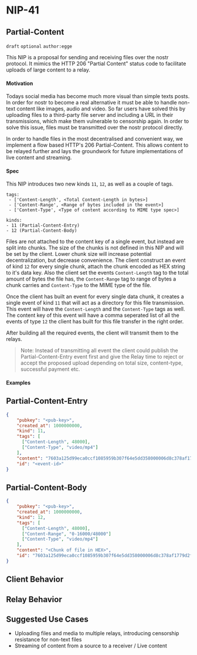 NIP-41
======

Partial-Content
-----------------------------------

`draft` `optional` `author:egge`

This NIP is a proposal for sending and receiving files over the nostr protocol. It mimics the HTTP 206 "Partial Content" status code to facilitate uploads of large content to a relay.

#### Motivation

Todays social media has become much more visual than simple texts posts. In order for nostr to become a real alternative it must be able to handle non-text content like images, audio and video. So far users have solved this by uploading files to a third-party file server and including a URL in their transmissions, which make them vulnerable to censorship again. In order to solve this issue, files must be transmitted over the nostr protocol directly.

In order to handle files in the most decentralised and convenient way, we implement a flow based HTTP's 206 Partial-Content. This allows content to be relayed further and lays the groundwork for future implementations of live content and streaming.

#### Spec

This NIP introduces two new kinds `11`, `12`, as well as a couple of tags.

```
tags:
 - ['Content-Length', <Total Content-Length in bytes>]
 - ['Content-Range', <Range of bytes included in the event>] 
 - ['Content-Type', <Type of content according to MIME type spec>] 

kinds:
- 11 (Partial-Content-Entry)
- 12 (Partial-Content-Body)
```

Files are not attached to the content key of a single event, but instead are split into chunks. The size of the chunks is not defined in this NIP and will be set by the client. Lower chunk size will increase potential decentralization, but decrease convenience.
The client construct an event of kind `12` for every single chunk, attach the chunk encoded as HEX string to it's data key. Also the client set the events `Content-Length` tag to the total amount of bytes the file has, the `Content-Range` tag to range of bytes a chunk carries and `Content-Type` to the MIME type of the file.

Once the client has built an event for every single data chunk, it creates a single event of kind `11` that will act as a directory for this file transmission. This event will have the `Content-Length` and the `Content-Type` tags as well. The content key of this event will have a comma seperated list of all the events of type `12` the client has built for this file transfer in the right order.

After building all the required events, the client will transmit them to the relays.

> Note: Instead of transmitting all event the client could publish the Partial-Content-Entry event first and give the Relay time to reject or accept the proposed upload depending on total size, content-type, successful payment etc.

#### Examples

## Partial-Content-Entry

```json
{
    "pubkey": "<pub-key>",
    "created_at": 1000000000,
    "kind": 11,
    "tags": [
      ["Content-Length", 48000],
      ["Content-Type", "video/mp4"]
    ],
    "content": "7603a125d99eca0ccf1085959b307f64e5dd358000006d8c378af1779d2feebc,8000006d8c378af1779d2feebc7603a125d99eca0ccf1085959b307f64e5dd35,000006d8c378af1779d2feebc7603a125d99eca0ccf1085959b307f64e5dd358",
    "id": "<event-id>"
}
```

## Partial-Content-Body

```json
{
    "pubkey": "<pub-key>",
    "created_at": 1000000000,
    "kind": 12,
    "tags": [
      ["Content-Length", 48000],
      ["Content-Range", "0-16000/48000"]
      ["Content-Type", "video/mp4"]
    ],
    "content": "<Chunk of file in HEX>",
    "id": "7603a125d99eca0ccf1085959b307f64e5dd358000006d8c378af1779d2feebc"
}
```


Client Behavior
---------------

Relay Behavior
--------------

Suggested Use Cases
-------------------

* Uploading files and media to multiple relays, introducing censorship resistance for non-text files
* Streaming of content from a source to a receiver / Live content